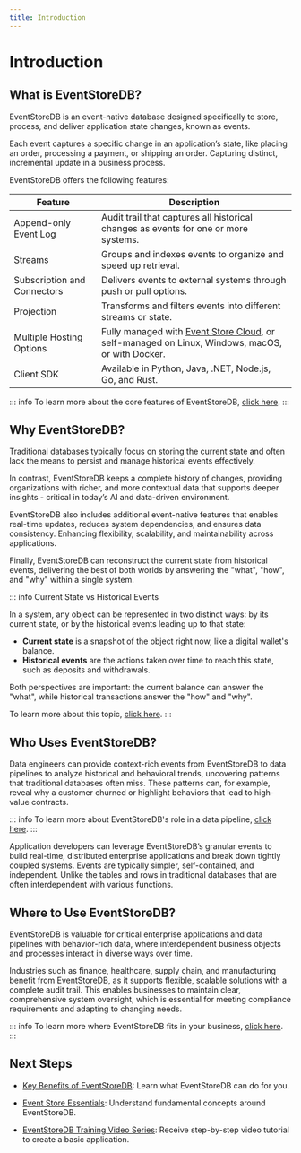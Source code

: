 ```yaml
---
title: Introduction
---
```


# Introduction

## What is EventStoreDB?

EventStoreDB is an event-native database designed specifically to store, process, and deliver application state changes, known as events.

Each event captures a specific change in an application’s state, like placing an order, processing a payment, or shipping an order. Capturing distinct, incremental update in a business process.

EventStoreDB offers the following features:

| Feature | Description |
|---------|-------------|
| Append-only Event Log | Audit trail that captures all historical changes as events for one or more systems. |
| Streams | Groups and indexes events to organize and speed up retrieval. |
| Subscription and Connectors | Delivers events to external systems through push or pull options. |
| Projection | Transforms and filters events into different streams or state. |
| Multiple Hosting Options | Fully managed with [Event Store Cloud](https://developers.eventstore.com/cloud/), or self-managed on Linux, Windows, macOS, or with Docker. |
| Client SDK | Available in Python, Java, .NET, Node.js, Go, and Rust. |

::: info
 To learn more about the core features of EventStoreDB, [click here](./features/eventstoredb-core-features.html).
:::

## Why EventStoreDB?

Traditional databases typically focus on storing the current state and often lack the means to persist and manage historical events effectively.

In contrast, EventStoreDB keeps a complete history of changes, providing organizations with richer, and more contextual data that supports deeper insights - critical in today’s AI and data-driven environment.

EventStoreDB also includes additional event-native features that enables real-time updates, reduces system dependencies, and ensures data consistency. Enhancing flexibility, scalability, and maintainability across applications.

Finally, EventStoreDB can reconstruct the current state from historical events, delivering the best of both worlds by answering the "what", "how", and "why" within a single system.

::: info Current State vs Historical Events

In a system, any object can be represented in two distinct ways: by its current state, or by the historical events leading up to that state:

- **Current state** is a snapshot of the object right now, like a digital wallet's balance. 
- **Historical events** are the actions taken over time to reach this state, such as deposits and withdrawals.

Both perspectives are important: the current balance can answer the "what", while historical transactions answer the "how" and "why".

To learn more about this topic, [click here](./additional-reading/state-vs-event-based-data-model.html).
:::

## Who Uses EventStoreDB?

Data engineers can provide context-rich events from EventStoreDB to data pipelines to analyze historical and behavioral trends, uncovering patterns that traditional databases often miss. These patterns can, for example, reveal why a customer churned or highlight behaviors that lead to high-value contracts.

::: info
To learn more about EventStoreDB's role in a data pipeline, [click here](./additional-reading/role-of-eventstoredb-in-a-data-pipeline.html).
:::

Application developers can leverage EventStoreDB’s granular events to build real-time, distributed enterprise applications and break down tightly coupled systems. Events are typically simpler, self-contained, and independent. Unlike the tables and rows in traditional databases that are often interdependent with various functions.

## Where to Use EventStoreDB?

EventStoreDB is valuable for critical enterprise applications and data pipelines with behavior-rich data, where interdependent business objects and processes interact in diverse ways over time. 

Industries such as finance, healthcare, supply chain, and manufacturing benefit from EventStoreDB, as it supports flexible, scalable solutions with a complete audit trail. This enables businesses to maintain clear, comprehensive system oversight, which is essential for meeting compliance requirements and adapting to changing needs.

::: info
To learn more where EventStoreDB fits in your business, [click here](./additional-reading/where-eventstoredb-fits-in-your-business.html).
:::

## Next Steps

- [Key Benefits of EventStoreDB](./additional-reading/key-benefits-of-eventstoredb.html): Learn what EventStoreDB can do for you. 

- [Event Store Essentials](https://academy.eventstore.com/essentials): Understand fundamental concepts around EventStoreDB.

- [EventStoreDB Training Video Series](https://www.youtube.com/playlist?list=PLWG5TK2D4U_Nb4rWdiQw2jNWYSaBm7lT_): Receive step-by-step video tutorial to create a basic application.